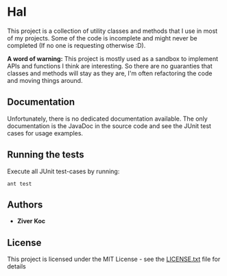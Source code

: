 # Hal

This project is a collection of utility classes and methods that I use in most 
of my projects. Some of the code is incomplete and might never be completed 
(If no one is requesting otherwise :D).

**A word of warning:** This project is mostly used as a sandbox to implement 
APIs and functions I think are interesting. So there are no guaranties that 
classes and methods will stay as they are, I'm often refactoring the code and 
moving things around.

## Documentation
Unfortunately, there is no dedicated documentation available. The only documentation
is the JavaDoc in the source code and see the JUnit test cases for usage examples.

## Running the tests

Execute all JUnit test-cases by running: 
```
ant test
```

## Authors

* **Ziver Koc**


## License

This project is licensed under the MIT License - 
see the [LICENSE.txt](LICENSE.txt) file for details


